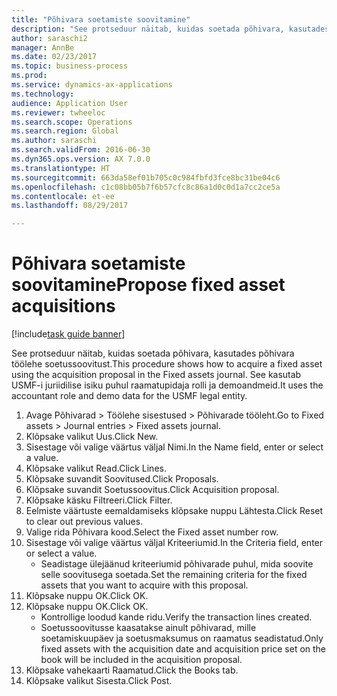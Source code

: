 ```yaml
--- 
title: "Põhivara soetamiste soovitamine"
description: "See protseduur näitab, kuidas soetada põhivara, kasutades põhivara töölehe soetussoovitust."
author: saraschi2
manager: AnnBe
ms.date: 02/23/2017
ms.topic: business-process
ms.prod: 
ms.service: dynamics-ax-applications
ms.technology: 
audience: Application User
ms.reviewer: twheeloc
ms.search.scope: Operations
ms.search.region: Global
ms.author: saraschi
ms.search.validFrom: 2016-06-30
ms.dyn365.ops.version: AX 7.0.0
ms.translationtype: HT
ms.sourcegitcommit: 663da58ef01b705c0c984fbfd3fce8bc31be04c6
ms.openlocfilehash: c1c08bb05b7f6b57cfc8c86a1d0c0d1a7cc2ce5a
ms.contentlocale: et-ee
ms.lasthandoff: 08/29/2017

---
```

# <a name="propose-fixed-asset-acquisitions"></a><span data-ttu-id="b44ae-103">Põhivara soetamiste soovitamine</span><span class="sxs-lookup"><span data-stu-id="b44ae-103">Propose fixed asset acquisitions</span></span>

[!include[task guide banner](../../includes/task-guide-banner.md)]

<span data-ttu-id="b44ae-104">See protseduur näitab, kuidas soetada põhivara, kasutades põhivara töölehe soetussoovitust.</span><span class="sxs-lookup"><span data-stu-id="b44ae-104">This procedure shows how to acquire a fixed asset using the acquisition proposal in the Fixed assets journal.</span></span> <span data-ttu-id="b44ae-105">See kasutab USMF-i juriidilise isiku puhul raamatupidaja rolli ja demoandmeid.</span><span class="sxs-lookup"><span data-stu-id="b44ae-105">It uses the accountant role and demo data for the USMF legal entity.</span></span>

1. <span data-ttu-id="b44ae-106">Avage Põhivarad > Töölehe sisestused > Põhivarade tööleht.</span><span class="sxs-lookup"><span data-stu-id="b44ae-106">Go to Fixed assets > Journal entries > Fixed assets journal.</span></span>
2. <span data-ttu-id="b44ae-107">Klõpsake valikut Uus.</span><span class="sxs-lookup"><span data-stu-id="b44ae-107">Click New.</span></span>
3. <span data-ttu-id="b44ae-108">Sisestage või valige väärtus väljal Nimi.</span><span class="sxs-lookup"><span data-stu-id="b44ae-108">In the Name field, enter or select a value.</span></span>
4. <span data-ttu-id="b44ae-109">Klõpsake valikut Read.</span><span class="sxs-lookup"><span data-stu-id="b44ae-109">Click Lines.</span></span>
5. <span data-ttu-id="b44ae-110">Klõpsake suvandit Soovitused.</span><span class="sxs-lookup"><span data-stu-id="b44ae-110">Click Proposals.</span></span>
6. <span data-ttu-id="b44ae-111">Klõpsake suvandit Soetussoovitus.</span><span class="sxs-lookup"><span data-stu-id="b44ae-111">Click Acquisition proposal.</span></span>
7. <span data-ttu-id="b44ae-112">Klõpsake käsku Filtreeri.</span><span class="sxs-lookup"><span data-stu-id="b44ae-112">Click Filter.</span></span>
8. <span data-ttu-id="b44ae-113">Eelmiste väärtuste eemaldamiseks klõpsake nuppu Lähtesta.</span><span class="sxs-lookup"><span data-stu-id="b44ae-113">Click Reset to clear out previous values.</span></span>
9. <span data-ttu-id="b44ae-114">Valige rida Põhivara kood.</span><span class="sxs-lookup"><span data-stu-id="b44ae-114">Select the Fixed asset number row.</span></span>
10. <span data-ttu-id="b44ae-115">Sisestage või valige väärtus väljal Kriteeriumid.</span><span class="sxs-lookup"><span data-stu-id="b44ae-115">In the Criteria field, enter or select a value.</span></span>
    * <span data-ttu-id="b44ae-116">Seadistage ülejäänud kriteeriumid põhivarade puhul, mida soovite selle soovitusega soetada.</span><span class="sxs-lookup"><span data-stu-id="b44ae-116">Set the remaining criteria for the fixed assets that you want to acquire with this proposal.</span></span>  
11. <span data-ttu-id="b44ae-117">Klõpsake nuppu OK.</span><span class="sxs-lookup"><span data-stu-id="b44ae-117">Click OK.</span></span>
12. <span data-ttu-id="b44ae-118">Klõpsake nuppu OK.</span><span class="sxs-lookup"><span data-stu-id="b44ae-118">Click OK.</span></span>
    * <span data-ttu-id="b44ae-119">Kontrollige loodud kande ridu.</span><span class="sxs-lookup"><span data-stu-id="b44ae-119">Verify the transaction lines created.</span></span>  
    * <span data-ttu-id="b44ae-120">Soetussoovitusse kaasatakse ainult põhivarad, mille soetamiskuupäev ja soetusmaksumus on raamatus seadistatud.</span><span class="sxs-lookup"><span data-stu-id="b44ae-120">Only fixed assets with the acquisition date and acquisition price set on the book will be included in the acquisition proposal.</span></span>  
13. <span data-ttu-id="b44ae-121">Klõpsake vahekaarti Raamatud.</span><span class="sxs-lookup"><span data-stu-id="b44ae-121">Click the Books tab.</span></span>
14. <span data-ttu-id="b44ae-122">Klõpsake valikut Sisesta.</span><span class="sxs-lookup"><span data-stu-id="b44ae-122">Click Post.</span></span>


